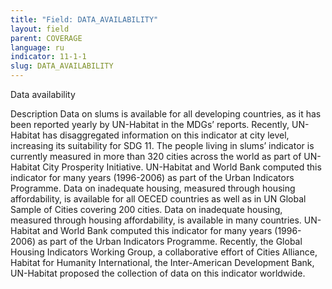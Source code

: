 ```yaml
---
title: "Field: DATA_AVAILABILITY"
layout: field
parent: COVERAGE
language: ru
indicator: 11-1-1
slug: DATA_AVAILABILITY
---
```

Data availability

Description
Data on slums is available for all developing countries, as it has been reported yearly by UN-Habitat in the MDGs’ reports. Recently, UN-Habitat has disaggregated information on this indicator at city level, increasing its suitability for SDG 11. The people living in slums’ indicator is currently measured in more than 320 cities across the world as part of UN-Habitat City Prosperity Initiative. UN-Habitat and World Bank computed this indicator for many years (1996-2006) as part of the Urban Indicators Programme. Data on inadequate housing, measured through housing affordability, is available for all OECED countries as well as in UN Global Sample of Cities covering 200 cities. Data on inadequate housing, measured through housing affordability, is available in many countries. UN-Habitat and World Bank computed this indicator for many years (1996-2006) as part of the Urban Indicators Programme. Recently, the Global Housing Indicators Working Group, a collaborative effort of Cities Alliance, Habitat for Humanity International, the Inter-American Development Bank, UN-Habitat proposed the collection of data on this indicator worldwide.